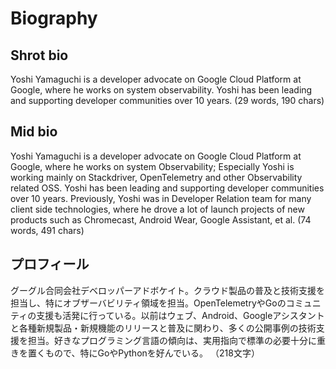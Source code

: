 # Biography

## Shrot bio

Yoshi Yamaguchi is a developer advocate on Google Cloud Platform at Google, where he works on system observability. Yoshi has been leading and supporting developer communities over 10 years.
(29 words, 190 chars)

## Mid bio

Yoshi Yamaguchi is a developer advocate on Google Cloud Platform at Google, where he works on system Observability; Especially Yoshi is working mainly on Stackdriver, OpenTelemetry and other Observability related OSS. Yoshi has been leading and supporting developer communities over 10 years. Previously, Yoshi was in Developer Relation team for many client side technologies, where he drove a lot of launch projects of new products such as Chromecast, Android Wear, Google Assistant, et al.
(74 words, 491 chars)

## プロフィール

グーグル合同会社デベロッパーアドボケイト。クラウド製品の普及と技術支援を担当し、特にオブザーバビリティ領域を担当。OpenTelemetryやGoのコミュニティの支援も活発に行っている。以前はウェブ、Android、Googleアシスタントと各種新規製品・新規機能のリリースと普及に関わり、多くの公開事例の技術支援を担当。好きなプログラミング言語の傾向は、実用指向で標準の必要十分に重きを置くもので、特にGoやPythonを好んでいる。
（218文字）
